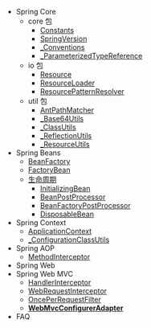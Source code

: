 * Spring Core
    * core 包
        * [Constants](spring-core/core/Constants.md)
        * [SpringVersion](spring-core/core/SpringVersion.md)
        * [_Conventions](spring-core/core/Conventions.md)
        * [_ParameterizedTypeReference](spring-core/core/ParameterizedTypeReference.md)
    * io 包
        * [Resource](spring-core/io/Resource.md)
        * [ResourceLoader](spring-core/io/ResourceLoader.md)
        * [ResourcePatternResolver](spring-core/io/ResourcePatternResolver.md)
    * util 包
        * [AntPathMatcher](spring-core/util/AntPathMatcher.md)
        * [_Base64Utils](spring-core/util/Base64Utils.md)
        * [_ClassUtils](spring-core/util/ClassUtils.md)
        * [_ReflectionUtils](spring-core/util/ReflectionUtils.md)
        * [_ResourceUtils](spring-core/util/ResourceUtils.md)
* Spring Beans
    * [BeanFactory](spring-beans/BeanFactory.md)
    * [FactoryBean](spring-beans/FactoryBean.md)
    * [生命周期](spring-beans/lifecycle/index.md)
      * [InitializingBean](spring-beans/lifecycle/InitializingBean.md)
      * [BeanPostProcessor](spring-beans/lifecycle/BeanPostProcessor.md)
      * [BeanFactoryPostProcessor](spring-beans/lifecycle/BeanFactoryPostProcessor.md)
      * [DisposableBean](spring-beans/lifecycle/DisposableBean.md)
* Spring Context
    * [ApplicationContext](spring-context/ApplicationContext.md)
    * [_ConfigurationClassUtils](spring-context/ConfigurationClassUtils.md)
* Spring AOP
    - [MethodInterceptor](spring-aop/MethodInterceptor.md)
* Spring Web
* Spring Web MVC
    * [HandlerInterceptor](spring-webmvc/HandlerInterceptor.md)
    * [WebRequestInterceptor](spring-webmvc/WebRequestInterceptor.md)
    * [OncePerRequestFilter](spring-webmvc/OncePerRequestFilter.md)
    * [**WebMvcConfigurerAdapter**](spring-webmvc/WebMvcConfigurerAdapter.md)
* FAQ

